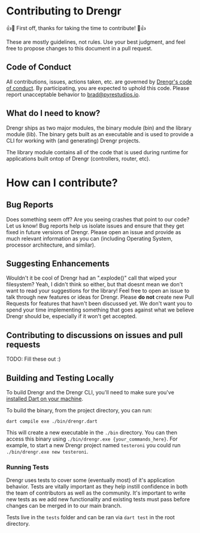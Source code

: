 # Contributing to Drengr
👍🎉 First off, thanks for taking the time to contribute! 🎉👍

These are mostly guidelines, not rules. Use your best judgment, and feel free to propose changes to this document in a pull request.

## Code of Conduct
All contributions, issues, actions taken, etc. are governed by [Drengr's code of conduct](/CODE_OF_CONDUCT.md).
By participating, you are expected to uphold this code. Please report unacceptable behavior to brad@pyrestudios.io.

## What do I need to know?

Drengr ships as two major modules, the binary module (bin) and the library module (lib).
The binary gets built as an executable and is used to provide a CLI for working with (and generating) Drengr projects.

The library module contains all of the code that is used during runtime for applications built ontop of Drengr (controllers, router, etc).

# How can I contribute?

## Bug Reports

Does something seem off? Are you seeing crashes that point to our code? Let us know! Bug reports help us isolate issues and ensure that they get fixed in future versions of Drengr. Please open an issue and provide as much relevant information as you can (including Operating System, processor architecture, and similar).

## Suggesting Enhancements

Wouldn't it be cool of Drengr had an ".explode()" call that wiped your filesystem? Yeah, I didn't think so either, but that doesnt mean we don't want to read your suggestions for the library! Feel free to open an issue to talk through new features or ideas for Drengr. Please __do not__ create new Pull Requests for features that havn't been discussed yet. We don't want you to spend your time implementing something that goes against what we believe Drengr should be, especially if it won't get accepted.

## Contributing to discussions on issues and pull requests

TODO: Fill these out :)

## Building and Testing Locally

To build Drengr and the Drengr CLI, you'll need to make sure you've [installed Dart on your machine](https://dart.dev/get-dart).

To build the binary, from the project directory, you can run:

```
dart compile exe ./bin/drengr.dart
```

This will create a new executable in the `./bin` directory. You can then access this binary using `./bin/drengr.exe {your_commands_here}`. For example, to start a new Drengr project named `testeroni` you could run `./bin/drengr.exe new testeroni`.

### Running Tests

Drengr uses tests to cover some (eventually most) of it's application behavior. Tests are vitally important as they help instill confidence in both the team of contributors as well as the community. It's important to write new tests as we add new functionality and existing tests must pass before changes can be merged in to our main branch.

Tests live in the `tests` folder and can be ran via `dart test` in the root directory.
